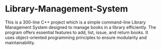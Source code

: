 # Library-Management-System
This is a 300-line C++ project which is a simple command-line Library Management System designed to manage books in a library efficiently. The program offers essential features to add, list, issue, and return books. It uses object-oriented programming principles to ensure modularity and maintainability.
